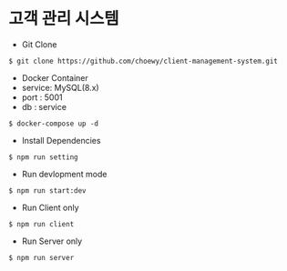 # 고객 관리 시스템

- Git Clone

```
$ git clone https://github.com/choewy/client-management-system.git
```

- Docker Container
- service: MySQL(8.x)
- port : 5001
- db : service

```
$ docker-compose up -d
```

- Install Dependencies

```
$ npm run setting
```

- Run devlopment mode

```
$ npm run start:dev
```

- Run Client only

```
$ npm run client
```

- Run Server only

```
$ npm run server
```